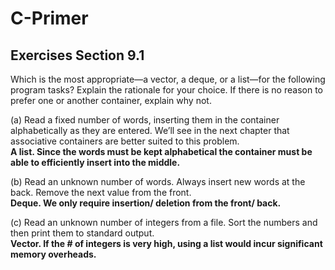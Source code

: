 # C-Primer

## Exercises Section 9.1
Which is the most appropriate—a vector, a deque, or a
list—for the following program tasks? Explain the rationale for your choice.
If there is no reason to prefer one or another container, explain why not.

(a) Read a fixed number of words, inserting them in the container
    alphabetically as they are entered. We’ll see in the next chapter that
    associative containers are better suited to this problem.  
    **A list. Since the words must be kept alphabetical the container
    must be able to efficiently insert into the middle.**

(b) Read an unknown number of words. Always insert new words at the
    back. Remove the next value from the front.  
    **Deque. We only require insertion/ deletion from the front/ back.**
    
(c) Read an unknown number of integers from a file. Sort the numbers and
    then print them to standard output.  
    **Vector. If the # of integers is very high, using a list would incur
    significant memory overheads.**

